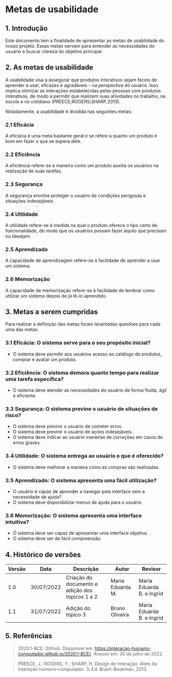 # Metas de usabilidade

## 1. Introdução

Este documento tem a finalidade de apresentar as metas de usabilidade do nosso projeto. Essas metas servem para entender as necessidades do usuário e buscar clareza do objetivo principal.

## 2. As metas de usabilidade

A usabilidade visa a assegurar que produtos interativos sejam fáceis de aprender a usar, eficazes e agradáveis – na perspectiva do usuário. Isso implica otimizar as interações estabelecidas pelas pessoas com produtos interativos, de modo a permitir que realizem suas atividades no trabalho, na escola e no cotidiano (PREECE;ROGERS;SHARP,2013).

Notadamente, a usabilidade é dividida nas seguintes metas:

### 2.1 Eficácia

A eficácia é uma meta bastante geral e se refere a quanto um produto é bom em fazer o
que se espera dele.

### 2.2 Eficiência

A eficiência refere-se à maneira como um produto auxilia os usuários na realização de
suas tarefas.

### 2.3 Segurança

A segurança envolve proteger o usuário de condições perigosas e situações indesejáveis.

### 2.4 Utilidade

A utilidade refere-se à medida na qual o produto oferece o tipo certo de funcionalidade,
de modo que os usuários possam fazer aquilo que precisam ou desejam.

### 2.5 Aprendizado

A capacidade de aprendizagem refere-se à facilidade de aprender a usar um sistema.

### 2.6 Memorização

A capacidade de memorização refere-se à facilidade de lembrar como utilizar um sistema depois de já tê-lo aprendido.

## 3. Metas a serem cumpridas

Para realizar a definição das metas foram levantadas questões para cada uma das metas.

### **3.1 Eficácia: O sistema serve para o seu propósito inicial?**

- O sistema deve permitir aos usuários acesso ao catálogo de produtos, comprar e avaliar um produto.

### **3.2 Eficiência: O sistema demora quanto tempo para realizar uma tarefa específica?**

- O sistema deve atender as necessidades do usuário de forma fluída, ágil e eficiente.

### **3.3 Segurança: O sistema previne o usuário de situações de risco?**

- O sistema deve previnir o usuário de cometer erros.
- O sistema deve previnir o usuário de ações indesejáveis.
- O sistema deve indicar ao usuário maneiras de correções em casos de erros graves.

### **3.4 Utilidade: O sistema entrega ao usuário o que é oferecido?**

- O sistema deve melhorar a maneira como as compras são realizadas.

### **3.5 Aprendizado: O sistema apresenta uma fácil utilização?**

- O usuário é capaz de aprender a navegar pela interface sem a necessidade de ajuda?
- O sistema deve disponibilizar menus de ajuda para o usuário.

### **3.6 Memorização: O sistema apresenta uma interface intuitiva?**

- O sistema deve ser capaz de apresentar uma interface objetiva.
- O sistema deve ser de fácil compreensão.

## 4. Histórico de versões

| Versão | Data       | Descrição                                       | Autor            | Revisor                   |
| ------ | ---------- | ----------------------------------------------- | ---------------- | ------------------------- |
| 1.0    | 30/07/2022 | Criação do documento e adição dos tópicos 1 e 2 | Maria Eduarda M. | Maria Eduarda B. e Ingrid |
| 1.1    | 31/07/2022 | Adição do tópico 3                              | Bruno Oliveira   | Maria Eduarda B. e Ingrid |

## 5. Referências

> 2020.1-BCE. GitHub. Disponível em: https://interacao-humano-computador.github.io/2020.1-BCE/. Acesso em: 30 de julho de 2022.

> PREECE, J.; ROGERS, Y.; SHARP, H. Design de Interação: Além da interação humano-computador. 3. Ed. Brasil: Bookman, 2013.

